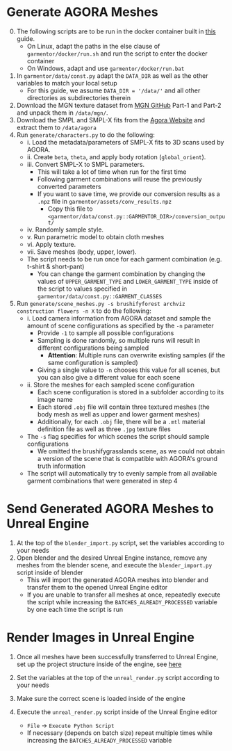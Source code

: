 # Generate AGORA Meshes

0. The following scripts are to be run in the docker container built in [this](../README.md) guide.
   - On Linux, adapt the paths in the else clause of `garmentor/docker/run.sh` and run the script to enter the docker container
   - On Windows, adapt and use `garmentor/docker/run.bat`
1. In `garmentor/data/const.py` adapt the `DATA_DIR` as well as the other variables to match your local setup
   - For this guide, we assume `DATA_DIR = '/data/'` and all other directories as subdirectories therein
2. Download the MGN texture dataset from [MGN GitHub](https://github.com/bharat-b7/MultiGarmentNetwork#dress-smpl-body-model-with-our-digital-wardrobe)
   Part-1 and Part-2 and unpack them in `/data/mgn/`.
3. Download the SMPL and SMPL-X fits from the [Agora Website](https://agora.is.tue.mpg.de/) and extract them to `/data/agora`
4. Run `generate/characters.py` to do the following:
   - i. Load the metadata/parameters of SMPL-X fits to 3D scans used by AGORA.
   - ii. Create `beta`, `theta`, and apply body rotation (`global_orient`).
   - iii. Convert SMPL-X to SMPL parameters.
     - This will take a lot of time when run for the first time
     - Following garment combinations will reuse the previously converted parameters
     - If you want to save time, we provide our conversion results as a `.npz` file in `garmentor/assets/conv_results.npz`
       - Copy this file to `<garmentor/data/const.py::GARMENTOR_DIR>/conversion_output/`
   - iv. Randomly sample style.
   - v. Run parametric model to obtain cloth meshes
   - vi. Apply texture.
   - vii. Save meshes (body, upper, lower).
   - The script needs to be run once for each garment combination (e.g. t-shirt & short-pant)
     - You can change the garment combination by changing the values of `UPPER_GARMENT_TYPE` and `LOWER_GARMENT_TYPE` inside of the script to values specified in `garmentor/data/const.py::GARMENT_CLASSES`
5. Run `generate/scene_meshes.py -s brushifyforest archviz construction flowers -n X` to do the following:
   - i. Load camera information from AGORA dataset and sample the amount of scene configurations as specified by the `-n` parameter
      - Provide `-1` to sample all possible configurations
      - Sampling is done randomly, so multiple runs will result in different configurations being sampled
        - **Attention**: Multiple runs can overwrite existing samples (if the same configuration is sampled)
      - Giving a single value to `-n` chooses this value for all scenes, but you can also give a different value for each scene
   - ii. Store the meshes for each sampled scene configuration
      - Each scene configuration is stored in a subfolder according to its image name
      - Each stored `.obj` file will contain three textured meshes (the body mesh as well as upper and lower garment meshes)
      - Additionally, for each `.obj` file, there will be a `.mtl` material definition file as well as three `.jpg` texture files 
   - The `-s` flag specifies for which scenes the script should sample configurations
     - We omitted the brushifygrasslands scene, as we could not obtain a version of the scene that is compatible with AGORA's ground truth information
   - The script will automatically try to evenly sample from all available garment combinations that were generated in step 4

# Send Generated AGORA Meshes to Unreal Engine

1. At the top of the `blender_import.py` script, set the variables according to your needs
2. Open blender and the desired Unreal Engine instance, remove any meshes from the blender scene, and execute the `blender_import.py` script inside of blender
   - This will import the generated AGORA meshes into blender and transfer them to the opened Unreal Engine editor
   - If you are unable to transfer all meshes at once, repeatedly execute the script while increasing the `BATCHES_ALREADY_PROCESSED` variable by one each time the script is run

# Render Images in Unreal Engine

1. Once all meshes have been successfully transferred to Unreal Engine, set up the project structure inside of the engine, see [here](unreal_engine_setup/README.md)

2. Set the variables at the top of the `unreal_render.py` script according to your needs

3. Make sure the correct scene is loaded inside of the engine

3. Execute the `unreal_render.py` script inside of the Unreal Engine editor
   - `File` -> `Execute Python Script`
   - If necessary (depends on batch size) repeat multiple times while increasing the `BATCHES_ALREADY_PROCESSED` variable
